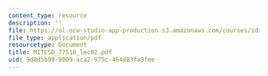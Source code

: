 ```yaml
---
content_type: resource
description: ''
file: https://ol-ocw-studio-app-production.s3.amazonaws.com/courses/ids-338j-multidisciplinary-system-design-optimization-spring-2010/9d0d5b990009aca2975c464d83fa9fee_MITESD_77S10_lec02.pdf
file_type: application/pdf
resourcetype: Document
title: MITESD_77S10_lec02.pdf
uid: 9d0d5b99-0009-aca2-975c-464d83fa9fee
---
```

